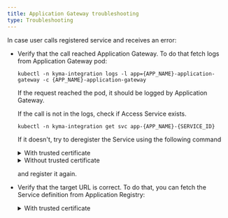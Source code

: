 ```yaml
---
title: Application Gateway troubleshooting
type: Troubleshooting
---
```


In case user calls registered service and receives an error:
- Verify that the call reached Application Gateway. 
  To do that fetch logs from Application Gateway pod:
  ```
  kubectl -n kyma-integration logs -l app={APP_NAME}-application-gateway -c {APP_NAME}-application-gateway
  ```
  If the request reached the pod, it should be logged by Application Gateway.
  
  If the call is not in the logs, check if Access Service exists.
  ```
  kubectl -n kyma-integration get svc app-{APP_NAME}-{SERVICE_ID}
  ```
  If it doesn't, try to deregister the Service using the following command

  <div tabs name="deregistration">
    <details>
    <summary>
    With trusted certificate
    </summary>

    ```
    curl -X DELETE https://gateway.{CLUSTER_DOMAIN}/{APP_NAME}/v1/metadata/services/{SERVICE_ID} --cert {CERTIFICATE_FILE} --key {KEY_FILE}
    ```
    </details>
    <details>
    <summary>
    Without trusted certificate
    </summary>

    ```
    curl -X DELETE https://gateway.{CLUSTER_DOMAIN}/{APP_NAME}/v1/metadata/services/{SERVICE_ID} --cert {CERTIFICATE_FILE} --key {KEY_FILE} -k
    ```
    </details>
  </div>

  and register it again.

- Verify that the target URL is correct. 
  To do that, you can fetch the Service definition from Application Registry:

  <div tabs name="verification">
    <details>
    <summary>
    With trusted certificate
    </summary>

	  ```
    curl https://gateway.{CLUSTER_DOMAIN}/{APP_NAME}/v1/metadata/services/{SERVICE_ID} --cert {CERTIFICATE_FILE} --key {KEY_FILE}
    ```
    </details>
    <details>
    <summary>
    Without trusted certificate
    </summary>

    ```
    curl https://gateway.{CLUSTER_DOMAIN}/{APP_NAME}/v1/metadata/services/{SERVICE_ID} --cert {CERTIFICATE_FILE} --key {KEY_FILE} -k
    ```
    </details>
  </div>

  You should receive the `json` response with the service definition.

  Access the target url directly to verify that the value of `api.targetUrl` is correct.